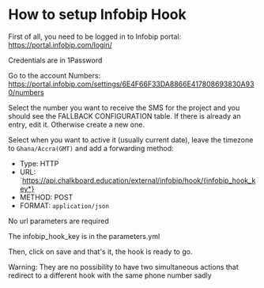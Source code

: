 # How to setup Infobip Hook

First of all, you need to be logged in to Infobip portal:
https://portal.infobip.com/login/

Credentials are in 1Password

Go to the account Numbers:
https://portal.infobip.com/settings/6E4F66F33DA8866E417808693830A930/numbers

Select the number you want to receive the SMS for the project and you should see the FALLBACK CONFIGURATION table.
If there is already an entry, edit it. Otherwise create a new one.

Select when you want to active it (usually current date), leave the timezone to `Ghana/Accra(GMT)` and add a forwarding method:


- Type: HTTP
- URL: `https://api.chalkboard.education/external/infobip/hook/{infobip_hook_key*}
- METHOD: POST
- FORMAT: `application/json`

No url parameters are required

The infobip_hook_key is in the parameters.yml

Then, click on save and that's it, the hook is ready to go.


Warning: They are no possibility to have two simultaneous actions that redirect to a different hook with the same phone number sadly
